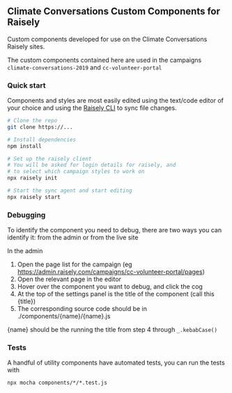 ## Climate Conversations Custom Components for Raisely

Custom components developed for use on the Climate Conversations
Raisely sites.

The custom components contained here are used in the campaigns `climate-conversations-2019` and `cc-volunteer-portal`

### Quick start

Components and styles are most easily edited using the text/code editor of your choice and
using the [Raisely CLI](https://github.com/raisely/cli) to sync file changes.

```sh
# Clone the repo
git clone https://...

# Install dependencies
npm install

# Set up the raisely client
# You will be asked for login details for raisely, and
# to select which campaign styles to work on
npx raisely init

# Start the sync agent and start editing
npx raisely start
```

### Debugging
To identify the component you need to debug, there are two ways you can identify it: from the admin or from the live site

In the admin
1. Open the page list for the campaign (eg https://admin.raisely.com/campaigns/cc-volunteer-portal/pages)
2. Open the relevant page in the editor
3. Hover over the component you want to debug, and click the cog
4. At the top of the settings panel is the title of the component (call this {title})
5. The corresponding source code should be in ./components/{name}/{name}.js

{name} should be the running the title from step 4 through `_.kebabCase()`


### Tests
A handful of utility components have automated tests, you can run the tests with

```
npx mocha components/*/*.test.js
```
